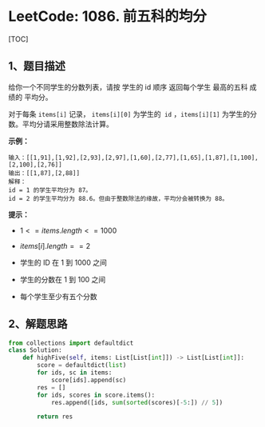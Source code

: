 # LeetCode: 1086. 前五科的均分

[TOC]

## 1、题目描述

给你一个不同学生的分数列表，请按 学生的 id 顺序 返回每个学生 最高的五科 成绩的 平均分。

对于每条 `items[i]` 记录， `items[i][0]` 为学生的` id` ，`items[i][1]`  为学生的分数。平均分请采用整数除法计算。

**示例：**

```
输入：[[1,91],[1,92],[2,93],[2,97],[1,60],[2,77],[1,65],[1,87],[1,100],[2,100],[2,76]]
输出：[[1,87],[2,88]]
解释：
id = 1 的学生平均分为 87。
id = 2 的学生平均分为 88.6。但由于整数除法的缘故，平均分会被转换为 88。
```



**提示：**

-  $1 <= items.length <= 1000$ 

-  $items[i].length == 2$ 

- 学生的 ID 在 1 到 1000 之间

- 学生的分数在 1 到 100 之间

- 每个学生至少有五个分数

## 2、解题思路



```python
from collections import defaultdict
class Solution:
    def highFive(self, items: List[List[int]]) -> List[List[int]]:
        score = defaultdict(list)
        for ids, sc in items:
            score[ids].append(sc)
        res = []
        for ids, scores in score.items():
            res.append([ids, sum(sorted(scores)[-5:]) // 5])

        return res
```

